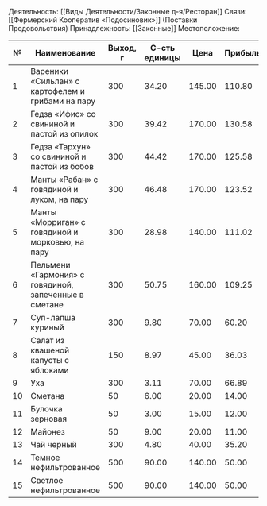 Деятельность:
[[Виды Деятельности/Законные д-я/Ресторан]]
Связи:
[[Фермерский Кооператив «Подосиновик»]] (Поставки Продовольствия)
Принадлежность:
[[Законные]]
Местоположение:



| №   | Наименование                                          | Выход, г | С-сть единицы | Цена   | Прибыль |
| --- | ----------------------------------------------------- | -------- | ------------- | ------ | ------- |
| 1   | Вареники «Сильлан» с картофелем и грибами на пару     | 300      | 34.20         | 145.00 | 110.80  |
| 2   | Гедза «Ифис»  со свининой и пастой из опилок          | 300      | 39.42         | 170.00 | 130.58  |
| 3   | Гедза «Тархун» со свининой и пастой из бобов          | 300      | 44.42         | 170.00 | 125.58  |
| 4   | Манты «Рабан» с говядиной и луком, на пару            | 300      | 46.48         | 170.00 | 123.52  |
| 5   | Манты «Морриган» с говядиной и морковью, на пару      | 300      | 28.98         | 140.00 | 111.02  |
| 6   | Пельмени «Гармония» с говядиной, запеченные в сметане | 300      | 50.75         | 160.00 | 109.25  |
| 7   | Суп-лапша куриный                                     | 300      | 9.80          | 70.00  | 60.20   |
| 8   | Салат из квашеной капусты с яблоками                  | 150      | 8.97          | 45.00  | 36.03   |
| 9   | Уха                                                   | 300      | 3.11          | 70.00  | 66.89   |
| 10  | Сметана                                               | 50       | 6.00          | 20.00  | 14.00   |
| 11  | Булочка зерновая                                      | 50       | 3.00          | 15.00  | 12.00   |
| 12  | Майонез                                               | 50       | 9.00          | 20.00  | 11.00   |
| 13  | Чай черный                                            | 300      | 4.80          | 40.00  | 35.20   |
| 14  | Темное нефильтрованное                                | 500      | 90.00         | 140.00 | 50.00   |
| 15  | Светлое нефильтрованное                               | 500      | 90.00         | 140.00 | 50.00   |
